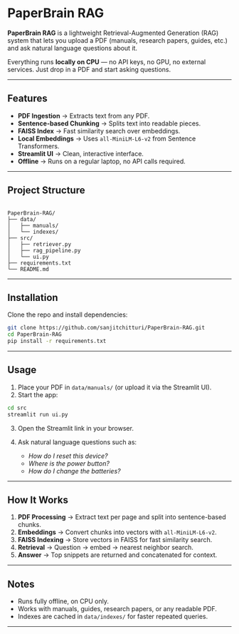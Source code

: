 # PaperBrain RAG

**PaperBrain RAG** is a lightweight Retrieval-Augmented Generation (RAG) system that lets you upload a PDF (manuals, research papers, guides, etc.) and ask natural language questions about it.  

Everything runs **locally on CPU** — no API keys, no GPU, no external services. Just drop in a PDF and start asking questions.

---

## Features
- **PDF Ingestion** → Extracts text from any PDF. 
- **Sentence-based Chunking** → Splits text into readable pieces.  
- **FAISS Index** → Fast similarity search over embeddings.  
- **Local Embeddings** → Uses `all-MiniLM-L6-v2` from Sentence Transformers.  
- **Streamlit UI** → Clean, interactive interface.  
- **Offline** → Runs on a regular laptop, no API calls required.  

---

## Project Structure
```

PaperBrain-RAG/
├── data/
│   ├── manuals/  
│   └── indexes/     
├── src/
│   ├── retriever.py 
│   ├── rag_pipeline.py 
│   └── ui.py             
├── requirements.txt
└── README.md

````

---

## Installation
Clone the repo and install dependencies:

```bash
git clone https://github.com/sanjitchitturi/PaperBrain-RAG.git
cd PaperBrain-RAG
pip install -r requirements.txt
````

---

## Usage

1. Place your PDF in `data/manuals/` (or upload it via the Streamlit UI).
2. Start the app:

```bash
cd src
streamlit run ui.py
```

3. Open the Streamlit link in your browser.

4. Ask natural language questions such as:

   * *How do I reset this device?*
   * *Where is the power button?*
   * *How do I change the batteries?*

---

## How It Works

1. **PDF Processing** → Extract text per page and split into sentence-based chunks.
2. **Embeddings** → Convert chunks into vectors with `all-MiniLM-L6-v2`.
3. **FAISS Indexing** → Store vectors in FAISS for fast similarity search.
4. **Retrieval** → Question → embed → nearest neighbor search.
5. **Answer** → Top snippets are returned and concatenated for context.

---

## Notes

* Runs fully offline, on CPU only.
* Works with manuals, guides, research papers, or any readable PDF.
* Indexes are cached in `data/indexes/` for faster repeated queries.

---
